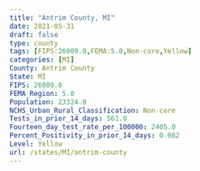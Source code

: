 ```yaml
---
title: "Antrim County, MI"
date: 2021-05-31
draft: false
type: county
tags: [FIPS:26009.0,FEMA:5.0,Non-core,Yellow]
categories: [MI]
County: Antrim County
State: MI
FIPS: 26009.0
FEMA_Region: 5.0
Population: 23324.0
NCHS_Urban_Rural_Classification: Non-core
Tests_in_prior_14_days: 561.0
Fourteen_day_test_rate_per_100000: 2405.0
Percent_Positivity_in_prior_14_days: 0.082
Level: Yellow
url: /states/MI/antrim-county
---
```



